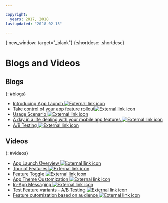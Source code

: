 ```yaml
---

copyright:
  years: 2017, 2018
lastupdated: "2018-02-15"

---
```


{:new_window: target="_blank"}
{:shortdesc: .shortdesc}


# Blogs and Videos

## Blogs
{: #blogs}

* <a href="https://www.ibm.com/blogs/bluemix/2018/02/app-launch-beta-now-available/" target="_blank">Introducing App Launch <img src="../../icons/launch-glyph.svg" alt="External link icon"></a>
* <a href="https://www.ibm.com/blogs/bluemix/2017/10/take-control-app-feature-rollout-measure-effectiveness-using-ibm-cloud-app-launch-service/" target="_blank">Take control of your app feature rollout<img src="../../icons/launch-glyph.svg" alt="External link icon"></a>
* <a href="https://www.ibm.com/blogs/bluemix/2018/01/app-launch-ibm-cloud-services/" target="_blank">Usage Scenario  <img src="../../icons/launch-glyph.svg" alt="External link icon"></a>
* <a href="https://www.ibm.com/blogs/bluemix/2018/02/day-life-dealing-mobile-app-features/" target="_blank">A day in a life dealing with your mobile app features <img src="../../icons/launch-glyph.svg" alt="External link icon"></a>
* <a href="https://admin.blogs.prd.ibm.event.ibm.com/blogs/bluemix/2018/02/ab-testing-using-app-launch-ibm-cloud-services/" target="_blank">A/B Testing <img src="../../icons/launch-glyph.svg" alt="External link icon"></a>


## Videos
{: #videos}

* <a href="https://www.youtube.com/watch?v=1RAQN8w0GFE" target="_blank">App Launch Overview <img src="../../icons/launch-glyph.svg" alt="External link icon"></a>
* <a href="https://www.youtube.com/watch?v=ZALXRRhNThM" target="_blank"> Tour of Features <img src="../../icons/launch-glyph.svg" alt="External link icon"></a>
* <a href="https://www.youtube.com/watch?v=-rJm1NnuEIY" target="_blank"> Feature Toggle <img src="../../icons/launch-glyph.svg" alt="External link icon"></a>
* <a href="https://www.youtube.com/watch?v=JtYA5S45XAc" target="_blank">App Theme Customization <img src="../../icons/launch-glyph.svg" alt="External link icon"></a>
* <a href="https://www.youtube.com/watch?v=Jo-QGJWvaRE" target="_blank">In-App Messaging <img src="../../icons/launch-glyph.svg" alt="External link icon"></a>
* <a href="https://www.youtube.com/watch?v=EmkeG7eAcm0" target="_blank"> Test Feature variants - A/B Testing <img src="../../icons/launch-glyph.svg" alt="External link icon"></a>
* <a href="https://www.youtube.com/watch?v=MUaWtIWLjsg" target="_blank"> Feature cutomization based on audience <img src="../../icons/launch-glyph.svg" alt="External link icon"></a>
